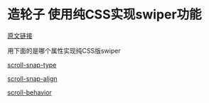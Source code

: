# 造轮子 使用纯CSS实现swiper功能

[原文链接](https://juejin.im/post/6895584191073927175)

用下面的是哪个属性实现纯CSS版swiper

[scroll-snap-type](https://developer.mozilla.org/en-US/docs/Web/CSS/scroll-snap-type)

[scroll-snap-align](https://developer.mozilla.org/en-US/docs/Web/CSS/scroll-snap-align)

[scroll-behavior](https://developer.mozilla.org/en-US/docs/Web/CSS/scroll-behavior)

